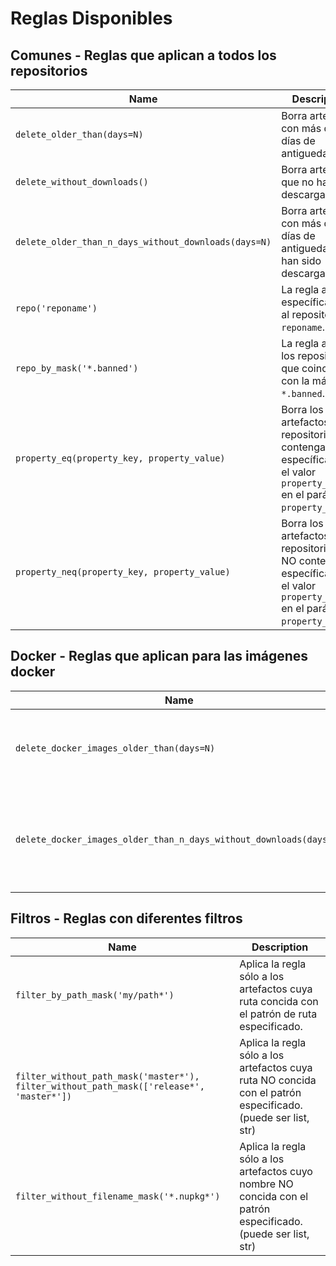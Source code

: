 # Reglas Disponibles

## Comunes - Reglas que aplican a todos los repositorios

| Name | Description |
| --- | --- |
| `delete_older_than(days=N)` | Borra artefactos con más de N días de antiguedad. |
| `delete_without_downloads()` | Borra artefactos que no han sido descargados. |
| `delete_older_than_n_days_without_downloads(days=N)` | Borra artefactos con más de N días de antiguedad y no han sido descargados. |
| `repo('reponame')` | La regla aplica específicamente al repositorio `reponame`. |
| `repo_by_mask('*.banned')` | La regla aplica a los repositorios que coincidan con la máscara `*.banned`. |
| `property_eq(property_key, property_value)`| Borra los artefactos del repositorio que contengan específicamente el valor `property_value` en el parámetro `property_key`. |
| `property_neq(property_key, property_value)`| Borra los artefactos del repositorio que NO contengan específicamente el valor `property_value` en el parámetro `property_key`. |

## Docker - Reglas que aplican para las imágenes docker

| Name | Description |
| ---        | --- |
| `delete_docker_images_older_than(days=N)` | Borra las imágenes docker con más de N días de antiguedad. |
| `delete_docker_images_older_than_n_days_without_downloads(days=N)` | Borra las imágenes docker con más de N días de antiguedad y no han sido descargados. |

## Filtros - Reglas con diferentes filtros

| Name | Description | 
| --- | --- |
| `filter_by_path_mask('my/path*')` | Aplica la regla sólo a los artefactos cuya ruta concida con el patrón de ruta especificado. |
| `filter_without_path_mask('master*'), filter_without_path_mask(['release*', 'master*'])` | Aplica la regla sólo a los artefactos cuya ruta NO concida con el patrón especificado. (puede ser list, str) |
| `filter_without_filename_mask('*.nupkg*')` | Aplica la regla sólo a los artefactos cuyo nombre NO concida con el patrón especificado. (puede ser list, str)  |
